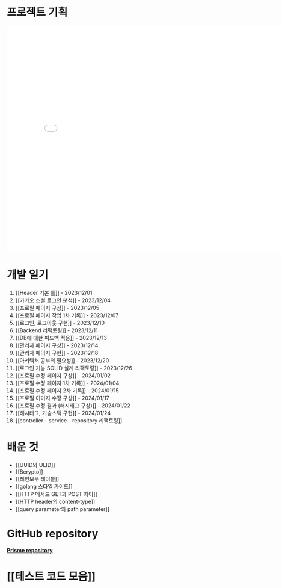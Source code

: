 # 프로젝트 기획

<embed src="/assets/프리즘A4.pdf" width="800px" height="600px" type="application/pdf">

# 개발 일기
1. [[Header 기본 틀]] - 2023/12/01
2. [[카카오 소셜 로그인 분석]] - 2023/12/04
3. [[프로필 페이지 구상]] - 2023/12/05
4. [[프로필 페이지 작업 1차 기록]] - 2023/12/07
5. [[로그인, 로그아웃 구현]] - 2023/12/10
6. [[Backend 리팩토링]] - 2023/12/11
7. [[DB에 대한 피드백 적용]] - 2023/12/13
8. [[관리자 페이지 구상]] - 2023/12/14
9. [[관리자 페이지 구현]] - 2023/12/18
10. [[아키텍처 공부의 필요성]] - 2023/12/20
11. [[로그인 기능 SOLID 설계 리팩토링]] - 2023/12/26
12. [[프로필 수정 페이지 구상]] - 2024/01/02
13. [[프로필 수정 페이지 1차 기록]] - 2024/01/04
14. [[프로필 수정 페이지 2차 기록]] - 2024/01/15
15. [[프로필 이미지 수정 구상]] - 2024/01/17
16. [[프로필 수정 결과 (해시태그 구상)]] - 2024/01/22
17. [[해시태그, 기술스택 구현]] - 2024/01/24
18. [[controller - service - repository 리팩토링]] 

# 배운 것
- [[UUID와 ULID]]   
- [[Bcrypto]]   
- [[레인보우 테이블]]   
- [[golang 스타일 가이드]]
- [[HTTP 메서드 GET과 POST 차이]]
- [[HTTP header의 content-type]]
- [[query parameter와 path parameter]]

# GitHub repository
<span style="font-weight: bold"><a href="https://github.com/rainbow96bear/Prism">Prisme repository</a></span>

# [[테스트 코드 모음]]

